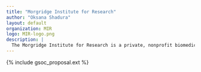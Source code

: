 ```yaml
---
title: "Morgridge Institute for Research"
author: "Oksana Shadura"
layout: default
organization: MIR
logo: MIR-logo.png
description: |
  The Morgridge Institute for Research is a private, nonprofit biomedical research institute in Madison, Wis., affiliated with the University of Wisconsin–Madison. The institute works to improve human health by conducting, enabling and translating interdisciplinary biomedical research. Research in regenerative biology, virology, medical devices and core computational technology is currently underway.
---
```


{% include gsoc_proposal.ext %}
